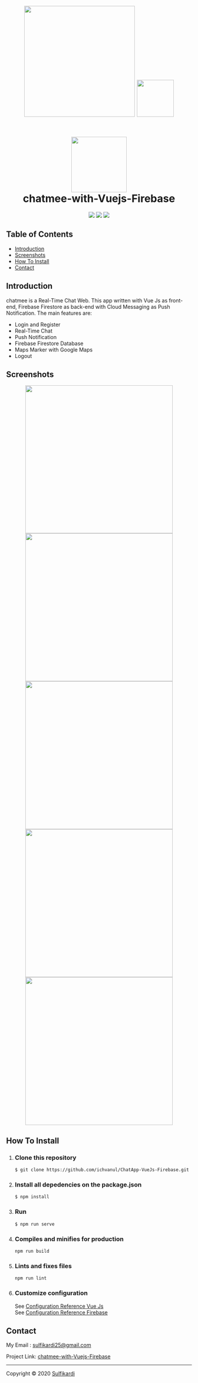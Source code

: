 <h1 align="center">
  <br>
  <img src="https://cdn-images-1.medium.com/fit/t/1600/480/1*wiNrwnAnwjBzbjlXUgrj6A.png" width="300">
  <img height="100" src="https://vuejs.org/images/logo.png" style="margin-bottom:20px">
  <br>
  <br>
  <img src="https://github.com/shoelfikar/chatmee-with-Vuejs-Firebase/blob/master/src/assets/chatmee/chatMee1.png" width="150">
  <br>
  chatmee-with-Vuejs-Firebase
  <br>
</h1>

<p align="center">
  <img src="https://img.shields.io/badge/Vue%20Js-v2.6.11-brightgreen">
  <img src="https://img.shields.io/badge/Firebase-v7.14.2-ffca28">
  <img src="https://img.shields.io/badge/Vue2GoogleMaps-v0.10.7-important">
</p>

## Table of Contents

- [Introduction](#introduction)
- [Screenshots](#Screenshots)
- [How To Install](#how-to-install)
- [Contact](#contact)

## Introduction

chatmee is a Real-Time Chat Web. This app written with Vue Js as front-end, Firebase Firestore as back-end with Cloud Messaging as Push Notification. The main features are:

- Login and Register
- Real-Time Chat
- Push Notification
- Firebase Firestore Database
- Maps Marker with Google Maps
- Logout

## Screenshots

<p align='center'>
  <span>
    <image width="400" src='https://github.com/shoelfikar/chatmee-with-Vuejs-Firebase/blob/master/src/assets/chatmee/register.png'/>
    <image width="400" src='https://github.com/shoelfikar/chatmee-with-Vuejs-Firebase/blob/master/src/assets/chatmee/login.png' />
    <image width="400" src='https://github.com/shoelfikar/chatmee-with-Vuejs-Firebase/blob/master/src/assets/chatmee/chat.png' />
    <image width="400" src='https://github.com/shoelfikar/chatmee-with-Vuejs-Firebase/blob/master/src/assets/chatmee/profil.png'/>
    <image width="400" src='https://github.com/shoelfikar/chatmee-with-Vuejs-Firebase/blob/master/src/assets/chatmee/profil%20teman.png'/>

## How To Install

1. ### Clone this repository
   ```
   $ git clone https://github.com/ichvanul/ChatApp-VueJs-Firebase.git
   ```
2. ### Install all depedencies on the package.json
   ```
   $ npm install
   ```
3. ### Run
   ```
   $ npm run serve
   ```
4. ### Compiles and minifies for production
   ```
   npm run build
   ```
5. ### Lints and fixes files
   ```
   npm run lint
   ```
6. ### Customize configuration
   See [Configuration Reference Vue Js](https://cli.vuejs.org/config/)
   <br>
   See [Configuration Reference Firebase](https://firebase.google.com/)

## Contact

My Email : sulfikardi25@gmail.com

Project Link: [chatmee-with-Vuejs-Firebase](https://github.com/shoelfikar/chatmee-with-Vuejs-Firebase)



---
Copyright © 2020 [Sulfikardi](https://github.com/shoelfikar/)

